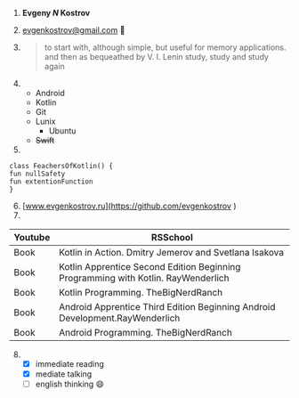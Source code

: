 
1. **Evgeny *N* Kostrov**

2. evgenkostrov@gmail.com  :rocket:

3.   >to start with, although simple, 
     >but useful for memory applications.
     >and then as bequeathed by V. I. Lenin
     >study, study and study again


4.   - Android
     - Kotlin 
     - Git 
     - Lunix
        - Ubuntu
     - ~~Swift~~
5. 
```
class FeachersOfKotlin() {
fun nullSafety 
fun extentionFunction
}
```

6. [www.evgenkostrov.ru](https://github.com/evgenkostrov )
7.
Youtube | RSSchool
------------|-------------------------------------------------------------
Book| Kotlin in Action. Dmitry Jemerov and Svetlana Isakova
Book| Kotlin Apprentice Second Edition Beginning Programming with Kotlin. RayWenderlich
Book| Kotlin Programming. TheBigNerdRanch
Book| Android Apprentice Third Edition Beginning Android Development.RayWenderlich
Book| Android Programming. TheBigNerdRanch


8. - [x] immediate reading
   - [x] mediate talking
   - [ ] english thinking  :smile:
